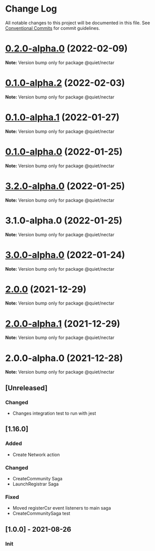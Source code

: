 # Change Log

All notable changes to this project will be documented in this file.
See [Conventional Commits](https://conventionalcommits.org) for commit guidelines.

# [0.2.0-alpha.0](https://github.com/ZbayApp/monorepo/compare/@quiet/nectar@0.1.0-alpha.2...@quiet/nectar@0.2.0-alpha.0) (2022-02-09)

**Note:** Version bump only for package @quiet/nectar





# [0.1.0-alpha.2](https://github.com/ZbayApp/monorepo/compare/@quiet/nectar@0.1.0-alpha.1...@quiet/nectar@0.1.0-alpha.2) (2022-02-03)

**Note:** Version bump only for package @quiet/nectar





# [0.1.0-alpha.1](https://github.com/ZbayApp/monorepo/compare/@quiet/nectar@0.1.0-alpha.0...@quiet/nectar@0.1.0-alpha.1) (2022-01-27)

**Note:** Version bump only for package @quiet/nectar





# [0.1.0-alpha.0](https://github.com/ZbayApp/monorepo/compare/@quiet/nectar@3.2.0-alpha.0...@quiet/nectar@0.1.0-alpha.0) (2022-01-25)

**Note:** Version bump only for package @quiet/nectar





# [3.2.0-alpha.0](https://github.com/ZbayApp/monorepo/compare/@quiet/nectar@3.1.0-alpha.0...@quiet/nectar@3.2.0-alpha.0) (2022-01-25)

**Note:** Version bump only for package @quiet/nectar





# 3.1.0-alpha.0 (2022-01-25)

**Note:** Version bump only for package @quiet/nectar





# [3.0.0-alpha.0](https://github.com/ZbayApp/monorepo/compare/@quiet/nectar@2.0.0...@quiet/nectar@3.0.0-alpha.0) (2022-01-24)

**Note:** Version bump only for package @quiet/nectar





# [2.0.0](https://github.com/ZbayApp/monorepo/compare/@quiet/nectar@2.0.0-alpha.1...@quiet/nectar@2.0.0) (2021-12-29)

**Note:** Version bump only for package @quiet/nectar





# [2.0.0-alpha.1](https://github.com/ZbayApp/monorepo/compare/@quiet/nectar@2.0.0-alpha.0...@quiet/nectar@2.0.0-alpha.1) (2021-12-29)

**Note:** Version bump only for package @quiet/nectar





# 2.0.0-alpha.0 (2021-12-28)

**Note:** Version bump only for package @quiet/nectar






## [Unreleased]

### Changed

* Changes integration test to run with jest

## [1.16.0]

### Added

* Create Network action

### Changed

* CreateCommunity Saga
* LaunchRegistrar Saga

### Fixed

* Moved registerCsr event listeners to main saga
* CreateCommunitySaga test

## [1.0.0] - 2021-08-26

### Init
